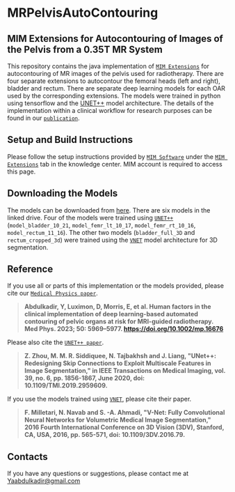 # MRPelvisAutoContouring
## MIM Extensions for Autocontouring of Images of the Pelvis from a 0.35T MR System
This repository contains the java implementation of [`MIM Extensions`](https://www.mimsoftware.com/) for autocontouring of MR images of the pelvis used for radiotherapy. There are four separate extensions to autocontour the femoral heads (left and right), bladder and rectum. There are separate deep learning models for each OAR used by the corresponding extensions. The models were trained in python using tensorflow and the [UNET++](https://ieeexplore.ieee.org/abstract/document/8932614) model architecture. The details of the implementation within a clinical workflow for research purposes can be found in our [`publication`](https://aapm.onlinelibrary.wiley.com/doi/full/10.1002/mp.16676). 

## Setup and Build Instructions
Please follow the setup instructions provided by [`MIM Software`](https://www.mimsoftware.com/) under the [`MIM Extensions`](https://www.mimsoftware.com/portal/training/extensions) tab in the knowledge center. MIM account is required to access this page. 

## Downloading the Models
The models can be downloaded from [here](https://drive.google.com/drive/folders/1jiswRsa59ADvz7HG5iFQ_KxpS1M2I_zW?usp=drive_link). There are six models in the linked drive. Four of the models were trained using [`UNET++`]() (`model_bladder_10_21`, `model_femr_lt_10_17`, `model_femr_rt_10_16`, `model_rectum_11_16`). The other two models (`bladder_full_3D` and `rectum_cropped_3d`) were trained using the [`VNET`](https://ieeexplore.ieee.org/abstract/document/7785132) model architecture for 3D segmentation. 

## Reference
If you use all or parts of this implementation or the models provided, please cite our [`Medical Physics paper`](https://aapm.onlinelibrary.wiley.com/doi/full/10.1002/mp.16676). 
> **Abdulkadir, Y, Luximon, D, Morris, E, et al. Human factors in the clinical implementation of deep learning-based automated contouring of pelvic organs at risk for MRI-guided radiotherapy. Med Phys. 2023; 50: 5969–5977. https://doi.org/10.1002/mp.16676**

Please also cite the [`UNET++ paper`](https://ieeexplore.ieee.org/abstract/document/8932614).
> **Z. Zhou, M. M. R. Siddiquee, N. Tajbakhsh and J. Liang, "UNet++: Redesigning Skip Connections to Exploit Multiscale Features in Image Segmentation," in IEEE Transactions on Medical Imaging, vol. 39, no. 6, pp. 1856-1867, June 2020, doi: 10.1109/TMI.2019.2959609.**

If you use the models trained using [`VNET`](https://ieeexplore.ieee.org/abstract/document/7785132), please cite their paper.
> **F. Milletari, N. Navab and S. -A. Ahmadi, "V-Net: Fully Convolutional Neural Networks for Volumetric Medical Image Segmentation," 2016 Fourth International Conference on 3D Vision (3DV), Stanford, CA, USA, 2016, pp. 565-571, doi: 10.1109/3DV.2016.79.**

## Contacts
If you have any questions or suggestions, please contact me at Yaabdulkadir@gmail.com